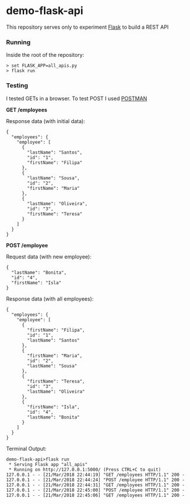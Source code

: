 # demo-flask-api

This repository serves only to experiment [Flask](http://flask.pocoo.org) to build a REST API

### Running

Inside the root of the repository:
```
> set FLASK_APP=all_apis.py
> flask run
```

### Testing

I tested GETs in a browser. To test POST I used [POSTMAN](https://www.getpostman.com/)

**GET /employees**

Response data (with initial data):

```
{
  "employees": {
    "employee": [
      {
        "lastName": "Santos",
        "id": "1",
        "firstName": "Filipa"
      },
      {
        "lastName": "Sousa",
        "id": "2",
        "firstName": "Maria"
      },
      {
        "lastName": "Oliveira",
        "id": "3",
        "firstName": "Teresa"
      }
    ]
  }
}
```

**POST /employee**

Request data (with new employee):
```
{
  "lastName": "Bonita",
  "id": "4",
  "firstName": "Isla"
}
```

Response data (with all employees):
```
{
  "employees": {
    "employee": [
      {
        "firstName": "Filipa",
        "id": "1",
        "lastName": "Santos"
      },
      {
        "firstName": "Maria",
        "id": "2",
        "lastName": "Sousa"
      },
      {
        "firstName": "Teresa",
        "id": "3",
        "lastName": "Oliveira"
      },
      {
        "firstName": "Isla",
        "id": "4",
        "lastName": "Bonita"
      }
    ]
  }
}
```

Terminal Output:

```
demo-flask-api>flask run
 * Serving Flask app "all_apis"
 * Running on http://127.0.0.1:5000/ (Press CTRL+C to quit)
127.0.0.1 - - [21/Mar/2018 22:44:19] "GET /employees HTTP/1.1" 200 -
127.0.0.1 - - [21/Mar/2018 22:44:24] "POST /employee HTTP/1.1" 200 -
127.0.0.1 - - [21/Mar/2018 22:44:31] "GET /employees HTTP/1.1" 200 -
127.0.0.1 - - [21/Mar/2018 22:45:00] "POST /employee HTTP/1.1" 200 -
127.0.0.1 - - [21/Mar/2018 22:45:06] "GET /employees HTTP/1.1" 200 -
```